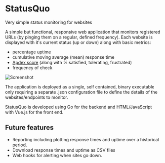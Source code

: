 # StatusQuo

Very simple status monitoring for websites

A simple but functional, responsive web application that monitors registered URLs (by pinging them on a regular, defined frequency).  Each website is displayed with it's current status (up or down) along with basic metrics: 

* percentage uptime
* cumulative moving average (mean) response time
* [Apdex score](https://en.wikipedia.org/wiki/Apdex) (along with % satisfied, tolerating, frustrated)
* frequency of check

![Screenshot](https://github.com/james-bowman/statusquo/screenshot.png "StatusQuo Screenshot")

The application is deployed as a single, self contained, binary executable only requiring a separate .json configuration file to define the details of the websites/endpoints to monitor.

StatusQuo is developed using Go for the backend and HTML/JavaScript with Vue.js for the front end.

## Future features

* Reporting including plotting response times and uptime over a historical period.
* Download response times and uptime as CSV files
* Web hooks for alerting when sites go down.